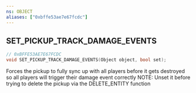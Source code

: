 ```yaml
---
ns: OBJECT
aliases: ["0xbffe53ae7e67fcdc"]
---
```

## SET_PICKUP_TRACK_DAMAGE_EVENTS

```c
// 0xBFFE53AE7E67FCDC
void SET_PICKUP_TRACK_DAMAGE_EVENTS(Object object, bool set);
```

Forces the pickup to fully sync up with all players before it gets destroyed so all players will trigger their damage event correctly NOTE: Unset it before trying to delete the pickup via the DELETE_ENTITY function

